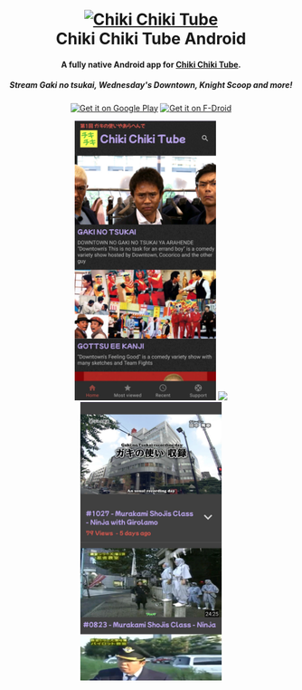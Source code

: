 <h1 align="center">
  <br>
  <a href="https://chikichiki.tube/"><img src="https://chikichiki.tube/img/logo.svg" alt="Chiki Chiki Tube" width="200"></a>
  <br>
  Chiki Chiki Tube Android
  <br>
</h1>

<h4 align="center">A fully native Android app for <a href="https://chikichiki.tube/" target="_blank">Chiki Chiki Tube</a>.</h4>
<h5 align="center">Stream Gaki no tsukai, Wednesday's Downtown, Knight Scoop and more!</h5>
<p align="center">
<a href='https://play.google.com/store/apps/details?id=tube.chikichiki.sako&pcampaignid=pcampaignidMKT-Other-global-all-co-prtnr-py-PartBadge-Mar2515-1'><img alt='Get it on Google Play' width="200px" src='https://play.google.com/intl/en_us/badges/static/images/badges/en_badge_web_generic.png'/></a>
<a href='https://f-droid.org/packages/tube.chikichiki.sako/'><img alt='Get it on F-Droid' width="200px" src='https://fdroid.gitlab.io/artwork/badge/get-it-on.png'/></a>
</p>

<div align="center">
<img src="https://raw.githubusercontent.com/AbdullahSako/ChikiChikiTube-Android/master/metadata/en-US/images/phoneScreenshots/mainScreen.jpg" width=250/>
<img src="https://raw.githubusercontent.com/AbdullahSako/ChikiChikiTube-Android/master/img/videoOpenGif.gif" width="250"/>
<img src="https://raw.githubusercontent.com/AbdullahSako/ChikiChikiTube-Android/master/metadata/en-US/images/phoneScreenshots/videoOpen.jpg" width=250/>
</div>

